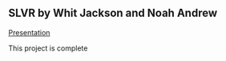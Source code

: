 ## SLVR by Whit Jackson and Noah Andrew

[Presentation](https://drive.google.com/file/d/1wzxPHzO_vHGSK98do_v1aOsFv0OcxWxJ/view?usp=sharing)

This project is complete
